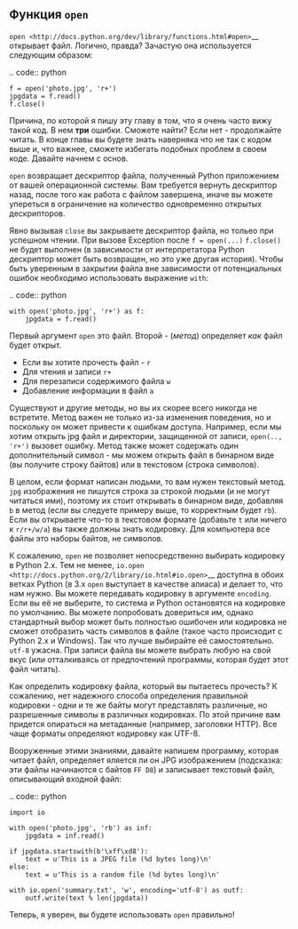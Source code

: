 Функция ``open``
----------------

`open <http://docs.python.org/dev/library/functions.html#open>`__ открывает
файл. Логично, правда? Зачастую она используется следующим образом:

.. code:: python

    f = open('photo.jpg', 'r+')
    jpgdata = f.read()
    f.close()

Причина, по которой я пишу эту главу в том, что я очень часто вижу такой код.
В нем **три** ошибки. Сможете найти? Если нет - продолжайте читать. В конце
главы вы будете знать наверняка что не так с кодом выше и, что важнее, сможете
избегать подобных проблем в своем коде. Давайте начнем с основ.

``open`` возвращает дескриптор файла, полученный Python приложением от вашей
операционной системы. Вам требуется вернуть дескриптор назад, после того как
работа с файлом завершена, иначе вы можете упереться в ограничение на
количество одновременно открытых дескрипторов.

Явно вызывая ``close`` вы закрываете дескриптор файла, но тольео при успешном
чтении. При вызове Exception после ``f = open(...)`` ``f.close()`` не будет
выполнен (в зависимости от интерпретатора Python дескриптор может быть
возвращен, но это уже другая история). Чтобы быть уверенным в закрытии файла
вне зависимости от потенциальных ошибок необходимо использовать выражение
``with``:

.. code:: python

    with open('photo.jpg', 'r+') as f:
        jpgdata = f.read()

Первый аргумент ``open`` это файл. Второй - (*метод*) определяет *как* файл
будет открыт.

-  Если вы хотите прочесть файл - ``r``
-  Для чтения и записи ``r+``
-  Для перезаписи содержимого файла ``w``
-  Добавление информации в файл ``a``

Существуют и другие методы, но вы их скорее всего никогда не встретите. Метод
важен не только из-за изменения поведения, но и поскольку он может привести к
ошибкам доступа. Например, если мы хотим открыть jpg файл и директории,
защищенной от записи, ``open(.., 'r+')`` вызовет ошибку. Метод также может
содержать один дополнительный символ - мы можем открыть файл в бинарном виде
(вы получите строку байтов) или в текстовом (строка символов).

В целом, если формат написан людьми, то вам нужен текстовый метод. ``jpg``
изображения не пишутся строка за строкой людьми (и не могут читаться ими),
поэтому их стоит открывать в бинарном виде, добавляя ``b`` в метод
(если вы следуете примеру выше, то корректным будет ``rb``). Если вы
открываете что-то в текстовом формате (добавьте ``t`` или ничего к
``r/r+/w/a``) вы также должны знать кодировку. Для компьютера все файлы это
наборы байтов, не символов.

К сожалению, ``open`` не позволяет непосредственно выбирать кодировку в
Python 2.x. Тем не менее, `io.open <http://docs.python.org/2/library/io.html#io.open>`__
доступна в обоих ветках Python (в 3.x ``open`` выступает в качестве алиаса)
и делает то, что нам нужно. Вы можете передавать кодировку в аргументе
``encoding``. Если вы её не выберите, то система и Python остановятся на
кодировке по умолчанию. Вы можете попробовать довериться им, однако
стандартный выбор может быть полностью ошибочен или кодировка
не сможет отобразить часть символов в файле (такое часто происходит с
Python 2.x и Windows). Так что лучше выбирайте её самостоятельно.
``utf-8`` ужасна. При записи файла вы можете выбрать любую на свой вкус (или
отталкиваясь от предпочтений программы, которая будет этот файл читать).

Как определить кодировку файла, который вы пытаетесь прочесть? К сожалению,
нет надежного способа определения правильной кодировки - одни и те же
байты могут представлять различные, но разрешенные символы в различных
кодировках. По этой причине вам придется опираться на метаданные (например,
заголовки HTTP). Все чаще форматы определяют кодировку как UTF-8.

Вооруженные этими знаниями, давайте напишем программу, которая читает файл,
определяет яляется ли он JPG изображением (подсказка: эти файлы начинаются
с байтов ``FF D8``) и записывает текстовый файл, описывающий входной файл:

.. code:: python

    import io

    with open('photo.jpg', 'rb') as inf:
        jpgdata = inf.read()

    if jpgdata.startswith(b'\xff\xd8'):
        text = u'This is a JPEG file (%d bytes long)\n'
    else:
        text = u'This is a random file (%d bytes long)\n'

    with io.open('summary.txt', 'w', encoding='utf-8') as outf:
        outf.write(text % len(jpgdata))

Теперь, я уверен, вы будете использовать ``open`` правильно!
